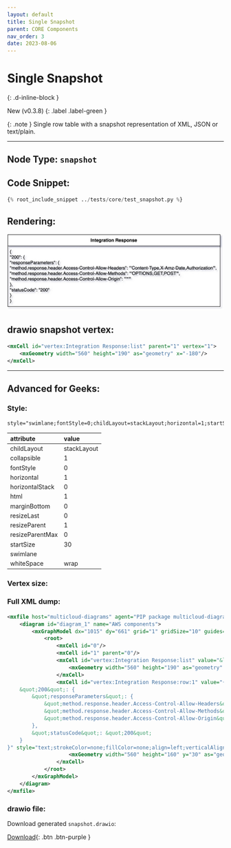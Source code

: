 ```yaml
---
layout: default
title: Single Snapshot
parent: CORE Components
nav_order: 3
date: 2023-08-06
---
```


# Single Snapshot
{: .d-inline-block }

New (v0.3.8)
{: .label .label-green }

{: .note }
Single row table with a snapshot representation of XML, JSON or text/plain.

---

## Node Type: ``snapshot``

## Code Snippet:

```python
{% root_include_snippet ../tests/core/test_snapshot.py %}
```

## Rendering:

![lambda](output/jpg/snapshot.jpg)

## drawio snapshot vertex:

```xml
<mxCell id="vertex:Integration Response:list" parent="1" vertex="1">
    <mxGeometry width="560" height="190" as="geometry" x="-180"/>
</mxCell>
```
---

## Advanced for Geeks:

### Style:
```html
style="swimlane;fontStyle=0;childLayout=stackLayout;horizontal=1;startSize=30;horizontalStack=0;resizeParent=1;resizeParentMax=0;resizeLast=0;collapsible=1;marginBottom=0;whiteSpace=wrap;html=1;"
```

| attribute | value |
|:----------|:------|
|childLayout| stackLayout |
|collapsible| 1 |
|fontStyle| 0 |
|horizontal| 1 |
|horizontalStack| 0 |
|html| 1 |
|marginBottom| 0 |
|resizeLast| 0 |
|resizeParent| 1 |
|resizeParentMax| 0 |
|startSize| 30 |
|swimlane|  |
|whiteSpace| wrap |

### Vertex size:


### Full XML dump:
```xml
<mxfile host="multicloud-diagrams" agent="PIP package multicloud-diagrams. Generate resources in draw.io compatible format for Cloud infrastructure. Copyrights @ Roman Tsypuk 2023. MIT license." type="MultiCloud">
    <diagram id="diagram_1" name="AWS components">
        <mxGraphModel dx="1015" dy="661" grid="1" gridSize="10" guides="1" tooltips="1" connect="1" arrows="1" fold="1" page="1" pageScale="1" pageWidth="850" pageHeight="1100" math="0" shadow="1">
            <root>
                <mxCell id="0"/>
                <mxCell id="1" parent="0"/>
                <mxCell id="vertex:Integration Response:list" value="&lt;b&gt;Integration Response&lt;/b&gt;" style="swimlane;fontStyle=0;childLayout=stackLayout;horizontal=1;startSize=30;horizontalStack=0;resizeParent=1;resizeParentMax=0;resizeLast=0;collapsible=1;marginBottom=0;whiteSpace=wrap;html=1;" parent="1" vertex="1">
                    <mxGeometry width="560" height="190" as="geometry" x="-180"/>
                </mxCell>
                <mxCell id="vertex:Integration Response:row:1" value="{
    &quot;200&quot;: {
        &quot;responseParameters&quot;: {
            &quot;method.response.header.Access-Control-Allow-Headers&quot;: &quot;'Content-Type,X-Amz-Date,Authorization'&quot;,
            &quot;method.response.header.Access-Control-Allow-Methods&quot;: &quot;'OPTIONS,GET,POST'&quot;,
            &quot;method.response.header.Access-Control-Allow-Origin&quot;: &quot;'*'&quot;
        },
        &quot;statusCode&quot;: &quot;200&quot;
    }
}" style="text;strokeColor=none;fillColor=none;align=left;verticalAlign=middle;spacingLeft=4;spacingRight=4;overflow=hidden;portConstraint=eastwest;rotatable=0;whiteSpace=wrap;html=1;" parent="vertex:Integration Response:list" vertex="1">
                    <mxGeometry width="560" height="160" y="30" as="geometry"/>
                </mxCell>
            </root>
        </mxGraphModel>
    </diagram>
</mxfile>
```

### drawio file:

Download generated ``snapshot.drawio``:

[Download](output/drawio/snapshot.drawio){: .btn .btn-purple }